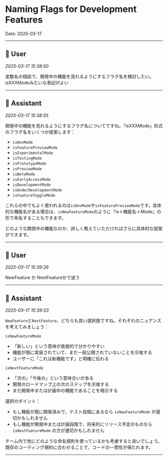 # Naming Flags for Development Features

Date: 2025-03-17

---

## 👤 User
*2025-03-17 15:38:50*

変数名の相談で、開発中の機能を見れるようにするフラグ名を検討したい。isXXXModeみたいな表記がよい

---

## 🤖 Assistant
*2025-03-17 15:38:55*

開発中の機能を見れるようにするフラグ名についてですね。「isXXXMode」形式のフラグ名をいくつか提案します：

- `isDevMode`
- `isFeaturePreviewMode`
- `isExperimentalMode`
- `isTestingMode`
- `isPrototypeMode`
- `isPreviewMode`
- `isBetaMode`
- `isEarlyAccessMode`
- `isDevelopmentMode`
- `isUnderDevelopmentMode`
- `isFeatureToggleMode`

これらの中でもよく使われるのは`isDevMode`や`isFeaturePreviewMode`です。具体的な機能名がある場合は、`isNewFeatureMode`のように「is＋機能名＋Mode」の形で命名することもできます。

どのような開発中の機能なのか、詳しく教えていただければさらに具体的な提案ができます。

---

## 👤 User
*2025-03-17 15:39:26*

NewFeature か NextFeatureかで迷う

---

## 🤖 Assistant
*2025-03-17 15:39:33*

`NewFeature`と`NextFeature`、どちらも良い選択肢ですね。それぞれのニュアンスを考えてみましょう：

`isNewFeatureMode`
- 「新しい」という意味が直接的で分かりやすい
- 機能が既に実装されていて、まだ一般公開されていないことを示唆する
- ユーザーに「これは新機能です」と明確に伝わる

`isNextFeatureMode`
- 「次の」「今後の」という意味合いがある
- 開発のロードマップ上の次のステップを示唆する
- まだ開発中または計画中の機能であることを暗示する

選択のポイント：
- もし機能が既に開発済みで、テスト段階にあるなら `isNewFeatureMode` が適切かもしれません
- もし機能が開発中または計画段階で、将来的にリリース予定のものなら `isNextFeatureMode` の方が適切かもしれません

チーム内で他にどのような命名規則を使っているかも考慮すると良いでしょう。既存のコーディング規約に合わせることで、コードの一貫性が保たれます。

---

